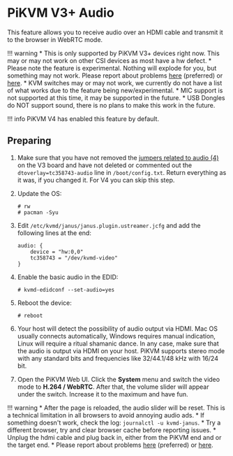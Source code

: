 # PiKVM V3+ Audio

This feature allows you to receive audio over an HDMI cable and transmit it to the browser in WebRTC mode.

!!! warning
    * This is only supported by PiKVM V3+ devices right now. This may or may not work on other CSI devices as most have a hw defect.
    * Please note the feature is experimental. Nothing will explode for you, but something may not work. Please report about problems [here](https://discord.gg/bpmXfz5) (preferred) or [here](https://github.com/pikvm/pikvm/issues/97).
    * KVM switches may or may not work, we currently do not have a list of what works due to the feature being new/experimental.
    * MIC support is not supported at this time, it may be supported in the future.
    * USB Dongles do NOT support sound, there is no plans to make this work in the future.

!!! info
    PiKVM V4 has enabled this feature by default.


## Preparing

1. Make sure that you have not removed the [jumpers related to audio (4)](v3.md#atx-connection) on the V3 board and have not deleted or commented out the `dtoverlay=tc358743-audio` line in `/boot/config.txt`. Return everything as it was, if you changed it. For V4 you can skip this step.

2. Update the OS:
   ```
   # rw
   # pacman -Syu
   ```

3. Edit `/etc/kvmd/janus/janus.plugin.ustreamer.jcfg` and add the following lines at the end:
   ```
   audio: {
       device = "hw:0,0"
       tc358743 = "/dev/kvmd-video"
   }
   ```

4. Enable the basic audio in the EDID:
   ```
   # kvmd-edidconf --set-audio=yes
   ```

5. Reboot the device:
   ```
   # reboot
   ```

6. Your host will detect the possibility of audio output via HDMI. Mac OS usually connects automatically, Windows requires manual indication, Linux will require a ritual shamanic dance. In any case, make sure that the audio is output via HDMI on your host. PiKVM supports stereo mode with any standard bits and frequencies like 32/44.1/48 kHz with 16/24 bit.

7. Open the PiKVM Web UI. Click the **System** menu and switch the video mode to **H.264 / WebRTC**. After that, the volume slider will appear under the switch. Increase it to the maximum and have fun.

!!! warning
    * After the page is reloaded, the audio slider will be reset. This is a technical limitation in all browsers to avoid annoying audio ads.
    * If something doesn't work, check the log: `journalctl -u kvmd-janus`.
    * Try a different browser, try and clear browser cache before reporting issues.
    * Unplug the hdmi cable and plug back in, either from the PiKVM end and or the target end.
    * Please report about problems [here](https://discord.gg/bpmXfz5) (preferred) or [here](https://github.com/pikvm/pikvm/issues).
